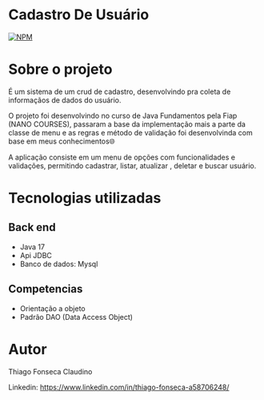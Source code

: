 # Cadastro De Usuário 
[![NPM](https://img.shields.io/npm/l/react)](https://github.com/Tfonseca200/cadastro-jdbc/blob/main/LICENSE) 

# Sobre o projeto

É um sistema de um crud de cadastro, desenvolvindo pra coleta de informaçãos de dados do usuário.

O projeto foi desenvolvindo no curso de Java Fundamentos pela Fiap (NANO COURSES), passaram a base da implementação mais a parte da classe de menu e as regras e método de validação foi desenvolvinda com base em meus conhecimentos🌐

A aplicação consiste em um menu de opções com funcionalidades e validações, permitindo cadastrar, listar, atualizar , deletar e buscar usuário.

# Tecnologias utilizadas
## Back end
- Java 17
- Api JDBC
- Banco de dados: Mysql

## Competencias
- Orientação a objeto
- Padrão DAO (Data Access Object)

# Autor

Thiago Fonseca Claudino

Linkedin: https://www.linkedin.com/in/thiago-fonseca-a58706248/

